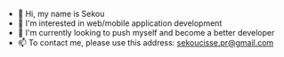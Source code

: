- 👋 Hi, my name is Sekou
- 👀 I'm interested in web/mobile application development
- 🌱 I'm currently looking to push myself and become a better developer
- 📫 To contact me, please use this address: sekoucisse.pr@gmail.com

<!---
Isekku/Isekku is a ✨ special ✨ repository because its `README.md` (this file) appears on your GitHub profile.
You can click the Preview link to take a look at your changes.
--->
